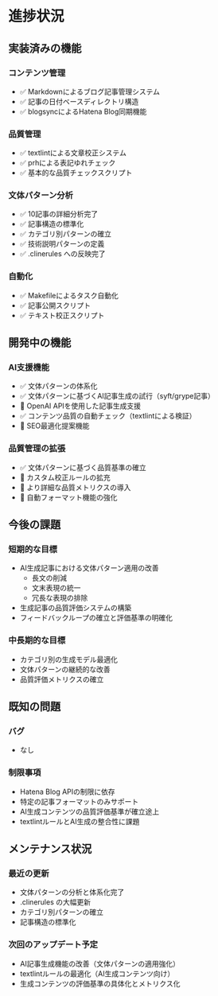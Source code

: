 # 進捗状況

## 実装済みの機能

### コンテンツ管理

- ✅ Markdownによるブログ記事管理システム
- ✅ 記事の日付ベースディレクトリ構造
- ✅ blogsyncによるHatena Blog同期機能

### 品質管理

- ✅ textlintによる文章校正システム
- ✅ prhによる表記ゆれチェック
- ✅ 基本的な品質チェックスクリプト

### 文体パターン分析

- ✅ 10記事の詳細分析完了
- ✅ 記事構造の標準化
- ✅ カテゴリ別パターンの確立
- ✅ 技術説明パターンの定義
- ✅ .clinerules への反映完了

### 自動化

- ✅ Makefileによるタスク自動化
- ✅ 記事公開スクリプト
- ✅ テキスト校正スクリプト

## 開発中の機能

### AI支援機能

- ✅ 文体パターンの体系化
- ✅ 文体パターンに基づくAI記事生成の試行（syft/grype記事）
- 🔄 OpenAI APIを使用した記事生成支援
- ✅ コンテンツ品質の自動チェック（textlintによる検証）
- 🔄 SEO最適化提案機能

### 品質管理の拡張

- ✅ 文体パターンに基づく品質基準の確立
- 🔄 カスタム校正ルールの拡充
- 🔄 より詳細な品質メトリクスの導入
- 🔄 自動フォーマット機能の強化

## 今後の課題

### 短期的な目標

- AI生成記事における文体パターン適用の改善
  - 長文の削減
  - 文末表現の統一
  - 冗長な表現の排除
- 生成記事の品質評価システムの構築
- フィードバックループの確立と評価基準の明確化

### 中長期的な目標

- カテゴリ別の生成モデル最適化
- 文体パターンの継続的な改善
- 品質評価メトリクスの確立

## 既知の問題

### バグ

- なし

### 制限事項

- Hatena Blog APIの制限に依存
- 特定の記事フォーマットのみサポート
- AI生成コンテンツの品質評価基準が確立途上
- textlintルールとAI生成の整合性に課題

## メンテナンス状況

### 最近の更新

- 文体パターンの分析と体系化完了
- .clinerules の大幅更新
- カテゴリ別パターンの確立
- 記事構造の標準化

### 次回のアップデート予定

- AI記事生成機能の改善（文体パターンの適用強化）
- textlintルールの最適化（AI生成コンテンツ向け）
- 生成コンテンツの評価基準の具体化とメトリクス化
